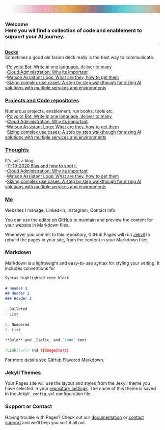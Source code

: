 ![Alt text](https://raw.githubusercontent.com/Christophercrane/chris/master/images/Copy%20of%20Spagetti%20Western%20Sundown%20on%20Easter.jpg "Optional title")

### Welcome <br/>Here you wil find a collection of code and enablement to support your AI journey.  
___  


**[Decks](https://github.com/markdown-it/markdown-it-emoji)**  
Sometimes a good old fasion deck really is the best way to communicate.   
  
-[Polyglot Bot: Write in one language, deliver to many](https://github.com/markdown-it/markdown-it-emoji)  
-[Cloud Administration: Why its important](https://github.com/markdown-it/markdown-it-emoji)  
-[Watson Assistant Logs: What are they, how to get them](https://github.com/markdown-it/markdown-it-emoji)  
-[Sizing complex use cases: A step by step walkthough for sizing AI solutions with multiple services and environments](https://github.com/markdown-it/markdown-it-emoji)  


### [Projects and Code repositores](https://github.com/markdown-it/markdown-it-emoji)
Numerous projects, enablement, run books, tools etc.  
-[Polyglot Bot: Write in one language, deliver to many](https://github.com/markdown-it/markdown-it-emoji)  
-[Cloud Administration: Why its important](https://github.com/markdown-it/markdown-it-emoji)  
-[Watson Assistant Logs: What are they, how to get them](https://github.com/markdown-it/markdown-it-emoji)  
-[Sizing complex use cases: A step by step walkthough for sizing AI solutions with multiple services and environments](https://github.com/markdown-it/markdown-it-emoji)  
  
  
### [Thoughts](https://github.com/markdown-it/markdown-it-emoji)
It's just a blog.  
-[11-19-2020 Bias and how to spot it](https://github.com/markdown-it/markdown-it-emoji)  
-[Cloud Administration: Why its important](https://github.com/markdown-it/markdown-it-emoji)  
-[Watson Assistant Logs: What are they, how to get them](https://github.com/markdown-it/markdown-it-emoji)  
-[Sizing complex use cases: A step by step walkthough for sizing AI solutions with multiple services and environments](https://github.com/markdown-it/markdown-it-emoji)






### [Me](https://github.com/markdown-it/markdown-it-emoji)
Websites I manage, Linked-In, Instagram, Contact Info 


You can use the [editor on GitHub](https://github.com/Christophercrane/chris/edit/master/README.md) to maintain and preview the content for your website in Markdown files.

Whenever you commit to this repository, GitHub Pages will run [Jekyll](https://jekyllrb.com/) to rebuild the pages in your site, from the content in your Markdown files.

### Markdown

Markdown is a lightweight and easy-to-use syntax for styling your writing. It includes conventions for

```markdown
Syntax highlighted code block

# Header 1
## Header 2
### Header 3

- Bulleted
- List

1. Numbered
2. List

**Bold** and _Italic_ and `Code` text

[Link](url) and ![Image](src)
```

For more details see [GitHub Flavored Markdown](https://guides.github.com/features/mastering-markdown/).

### Jekyll Themes

Your Pages site will use the layout and styles from the Jekyll theme you have selected in your [repository settings](https://github.com/Christophercrane/chris/settings). The name of this theme is saved in the Jekyll `_config.yml` configuration file.

### Support or Contact

Having trouble with Pages? Check out our [documentation](https://help.github.com/categories/github-pages-basics/) or [contact support](https://github.com/contact) and we’ll help you sort it all out.
